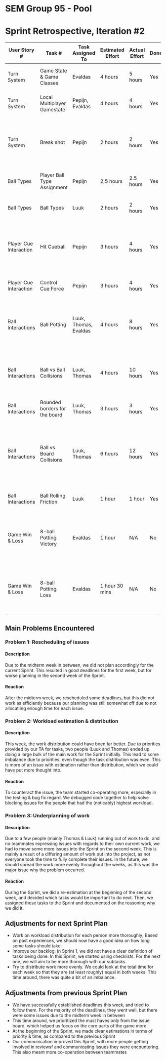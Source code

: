 # SEM Group 95 - Pool
# Sprint Retrospective, Iteration #2
| User Story # | Task # | Task Assigned To | Estimated Effort | Actual Effort | Done? | Notes |
| ------------ | ------ | ---------------- | ---------------- | ------------- | ----- | ----- |
| Turn System | Game State & Game Classes | Evaldas   | 4 hours | 5 hours | Yes | Feature completed & verified successfully |
| Turn System | Local Multiplayer Gamestate | Pepijn, Evaldas | 4 hours   | 4 hours | Yes | Feature completed & verified successfully |
| Turn System | Break shot | Pepijn | 2 hours | 2 hours | Yes | Feature completed & verified successfully and integrated into the game  |
| Ball Types | Player Ball Type Assignment | Pepijn | 2,5 hours | 2.5 hours | Yes | Feature completed but not verified |
| Ball Types | Ball Types| Luuk | 2 hours | 2 hours | Yes | Feature completed and verified succesfully |
| Player Cue Interaction | Hit Cueball | Pepijn | 3 hours | 4 hours | Yes | Feature completed & verified successfully and integrated into the game |
| Player Cue Interaction | Control Cue Force | Pepijn | 3 hours | 4 hours | Yes | Feature completed but not verified  |
| Ball Interactions  | Ball Potting | Luuk, Thomas, Evaldas | 4 hours | 8 hours | Yes | Feature completed & verified successfully and integrated into the game |
| Ball Interactions | Ball vs Ball Collisions | Luuk, Thomas | 4 hours | 10 hours | Yes | Feature completed but could be optimalized for more realistic collisions |
| Ball Interactions | Bounded borders for the board | Luuk, Thomas | 3 hours | 3 hours | Yes | Feature completed and verified succesfully |
| Ball Interactions | Ball vs Board Collisions | Luuk, Thomas | 6 hours | 12 hours | Yes | Testing took up most time as testing with libgdx and relevant collision library turned out difficult |
| Ball Interactions | Ball Rolling Friction | Luuk | 1 hour | 1 hour | Yes | Feature completed and verified succesfully |
| Game Win & Loss | 8-ball Potting Victory | Evaldas | 1 hour | N/A | No | Feature not started due to prerequisite featurese not delivered on time |
| Game Win & Loss | 8-ball Potting Loss | Evaldas | 1 hour 30 mins | N/A | No | Feature not started due to prerequisite featurese not delivered on time |




## Main Problems Encountered
### Problem 1: Rescheduling of issues
#### Description
Due to the midterm week in between, we did not plan accordingly for the current Sprint. This resulted in good deadlines for the
first week, but for worse planning in the second week of the Sprint.

#### Reaction
After the midterm week, we rescheduled some deadlines, but this did not work as efficiently because our planning was still
somewhat off due to not allocatiing enough time for each issue.

### Problem 2: Workload estimation & distribution
#### Description
This week, the work distribution could have been far better. Due to priorities provided by our TA for tasks, two people (Luuk and Thomas) ended
up doing a large bulk of the main work for the Sprint initially. This lead to some imbalance due to priorities, even though the task
distribution was even.
This is more of an issue with estimation rather than distribution, which we could have put more thought into.

#### Reaction
To counteract the issue, the team started co-operating more, especially in the testing & bug fix regard. We debugged code together
to help solve blocking issues for the people that had the (noticably) highest workload.

### Problem 3: Underplanning of work
#### Description
Due to a few people (mainly Thomas & Luuk) running out of work to do, and no teammates expressing issues with regards to their own current work,
we had to move some more issues into the Sprint on the second week. This is mainly a result of a differing amount of work put into the project,
as not everyone took the time to fully complete their issues.
In the future, we should spread the work more evenly throughout the weeks, as this was the major issue why the problem occurred.

#### Reaction
During the Sprint, we did a re-estimation at the beginning of the second week, and decided which tasks would be important to do next.
Then, we assigned these tasks to the Sprint and documented on the reasoning why we did it.


## Adjustments for next Sprint Plan
* Work on workload distribution for each person more thoroughly; Based on past experiences, we should now have a good idea on
how long some tasks should take.
* Improve our backlog; In Sprint 1, we did not have a clear definition of tasks being done. In this Sprint, we started using checklists.
For the next one, we will aim to be more thorough with our subtasks.
* Try to distribute work more evenly. We could look at the total time for each week so that they are (at least roughly) equal in both weeks.
This time around, there was quite a bit of an imbalance.

## Adjustments from previous Sprint Plan
* We have successfully established deadlines this week, and tried to follow them. For the majority of the deadlines, they went well, but there were some issues due to the
midterm week in between
* This time around, we prioritized the must haves only from the issue board, which helped us focus on the core parts of the game more.
* At the beginning of the Sprint, we made clear estimations in terms of priority & time, as compared to the previous Sprint
* Our communication improved this Sprint, with more people getting involved in reviewsf and communicating issues they were encountering. This also meant more co-operation
between teammates
